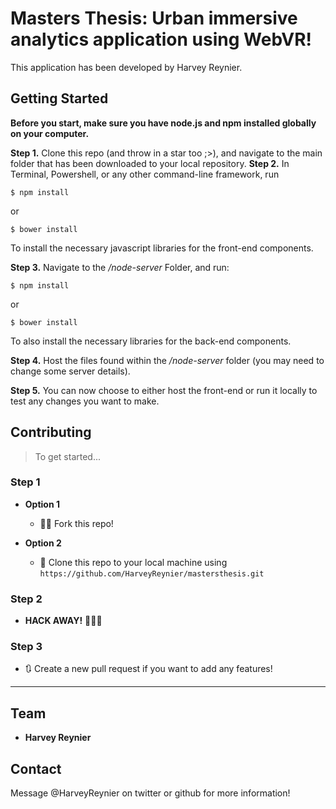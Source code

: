 # Masters Thesis: Urban immersive analytics application using WebVR!


This application has been developed by Harvey Reynier.

## Getting Started
**Before you start, make sure you have node.js and npm installed globally on your computer.**

**Step 1.**
Clone this repo (and throw in a star too ;>),
and navigate to the main folder that has been downloaded to your local repository.
**Step 2.**
In Terminal, Powershell, or any other command-line framework, run 
```shell
$ npm install
```
or
```shell
$ bower install
```
To install the necessary javascript libraries for the front-end components.

**Step 3.**
Navigate to the */node-server* Folder, and run:
```shell
$ npm install
```
or
```shell
$ bower install
```
To also install the necessary libraries for the back-end components.

**Step 4.**
Host the files found within the */node-server* folder (you may need to change some server details).

**Step 5.**
You can now choose to either host the front-end or run it locally to test any changes you want to make.
## Contributing

> To get started...

### Step 1

- **Option 1**
    - 🍴🐙 Fork this repo!

- **Option 2**
    - 👯 Clone this repo to your local machine using `https://github.com/HarveyReynier/mastersthesis.git`

### Step 2

- **HACK AWAY!** 🔨🔨🔨

### Step 3

- 🔃 Create a new pull request if you want to add any features!

---

## Team
* **Harvey Reynier**

## Contact

Message @HarveyReynier on twitter or github for more information!
